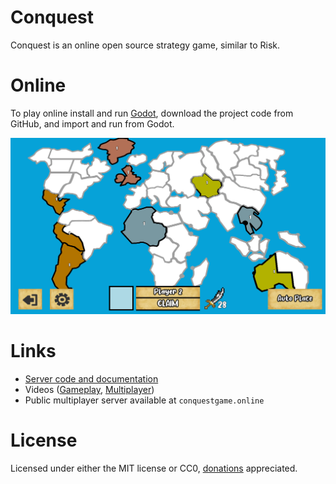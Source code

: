 # Conquest
Conquest is an online open source strategy game, similar to Risk.

# Online
To play online install and run [Godot](https://godotengine.org/download), download the project code from GitHub, and import and run from Godot. 

![Conquest](Images/SomePlaced.PNG)

# Links
- [Server code and documentation](https://github.com/argosopentech/Conquest-server)
- Videos ([Gameplay](https://www.youtube.com/watch?v=zNjZFWyaR-M), [Multiplayer](https://www.youtube.com/watch?v=PQDjDbVymX0))
- Public multiplayer server available at `conquestgame.online`

# License
Licensed under either the MIT license or CC0, [donations](https://github.com/sponsors/argosopentech) appreciated.
